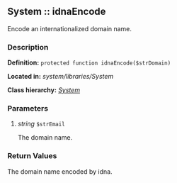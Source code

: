 
System :: idnaEncode
-------------------------------------------

Encode an internationalized domain name.


### Description ###

**Definition:** `protected function idnaEncode($strDomain)`

**Located in:** *system/libraries/System*

**Class hierarchy:** *[System](../System.md)*


### Parameters ###

1. *string* `$strEmail`

	The domain name.


### Return Values ###

The domain name encoded by idna.


